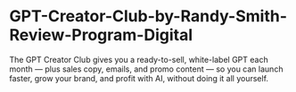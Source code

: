 # GPT-Creator-Club-by-Randy-Smith-Review-Program-Digital
The GPT Creator Club gives you a ready-to-sell, white-label GPT each month — plus sales copy, emails, and promo content — so you can launch faster, grow your brand, and profit with AI, without doing it all yourself.
